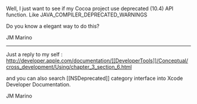 Well, I just want to see if my Cocoa project use deprecated (10.4) API function.
Like JAVA_COMPILER_DEPRECATED_WARNINGS

Do you know a elegant way to do this?

JM Marino

----

Just a reply to my self :
http://developer.apple.com/documentation/[[DeveloperTools]]/Conceptual/cross_development/Using/chapter_3_section_6.html

and you can also search [[NSDeprecated]] category interface into Xcode Developer Documentation.

JM Marino